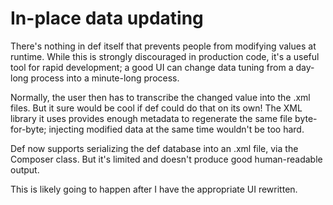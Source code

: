 # In-place data updating

There's nothing in def itself that prevents people from modifying values at runtime. While this is strongly discouraged in production code, it's a useful tool for rapid development; a good UI can change data tuning from a day-long process into a minute-long process.

Normally, the user then has to transcribe the changed value into the .xml files. But it sure would be cool if def could do that on its own! The XML library it uses provides enough metadata to regenerate the same file byte-for-byte; injecting modified data at the same time wouldn't be too hard.

Def now supports serializing the def database into an .xml file, via the Composer class. But it's limited and doesn't produce good human-readable output.

This is likely going to happen after I have the appropriate UI rewritten.